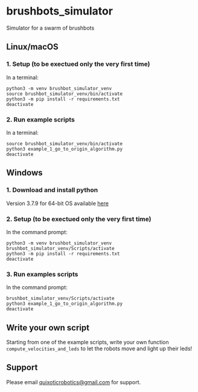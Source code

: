 # brushbots_simulator
Simulator for a swarm of brushbots

## Linux/macOS

### 1. Setup (to be exectued only the very first time)

In a terminal:
```
python3 -m venv brushbot_simulator_venv
source brushbot_simulator_venv/bin/activate
python3 -m pip install -r requirements.txt
deactivate
```

### 2. Run example scripts

In a terminal:
```
source brushbot_simulator_venv/bin/activate
python3 example_1_go_to_origin_algorithm.py
deactivate
```

## Windows

### 1. Download and install python

Version 3.7.9 for 64-bit OS available [here](https://www.python.org/ftp/python/3.7.9/python-3.7.9-amd64.exe)

### 2. Setup (to be exectued only the very first time)

In the command prompt:
```
python3 -m venv brushbot_simulator_venv
brushbot_simulator_venv/Scripts/activate
python3 -m pip install -r requirements.txt
deactivate
```

### 3. Run examples scripts

In the command prompt:
```
brushbot_simulator_venv/Scripts/activate
python3 example_1_go_to_origin_algorithm.py
deactivate
```

## Write your own script

Starting from one of the example scripts, write your own function `compute_velocities_and_leds` to let the robots move and light up their leds!

## Support

Please email quixoticrobotics@gmail.com for support.

